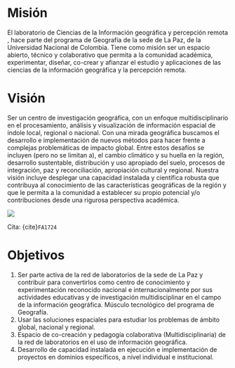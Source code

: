 # Misión

El laboratorio de Ciencias de la Información geográfica y percepción remota , hace parte del programa de Geografía de la sede de La Paz, de la Universidad Nacional de Colombia.  Tiene como misión ser un espacio abierto, técnico y colaborativo que permita a la comunidad académica, experimentar, diseñar, co-crear y afianzar el estudio y aplicaciones de las ciencias de la información geográfica y la percepción remota.

# Visión

Ser un centro de investigación geográfica, con un enfoque multidisciplinario en el procesamiento,  análisis y visualización de información espacial de índole local, regional o nacional. Con una mirada geográfica buscamos el desarrollo e implementación de nuevos métodos para hacer frente a complejas problemáticas de impacto global. Entre estos desafíos se incluyen (pero no se limitan a), el cambio climático y su huella en la región, desarrollo sustentable, distribución y uso apropiado del suelo, procesos de integración, paz y reconciliación, apropiación cultural y regional. Nuestra visión incluye desplegar una capacidad instalada y científica robusta  que contribuya al conocimiento de las características geográficas de la región y que le permita a la comunidad a establecer su propio potencial y/o contribuciones desde una rigurosa perspectiva académica.

![](https://lh4.googleusercontent.com/CL8UIyd-sz_L8Eij8yYhcJUgKg8xVtLSjzYOXFlrVBOifTsc2TPo01muufZ7PwWtgBtLfn7wPx3N5wVaBb9YSD_UaqGMy9VW4f6rUeLAfzXowM0Pcp6lGpvMvynh-wbTjJ7gEO-t5Ms)

Cita: {cite}`FA1724`

# **Objetivos**



















































1. Ser parte activa de la red de laboratorios de la sede de La Paz y contribuir para convertirlos como  centro de conocimiento y experimentación reconocido nacional  e internacionalmente por sus actividades educativas y de investigación multidisciplinar en el campo de la información geográfica. Músculo tecnológico del programa de Geografía.
1. Usar las soluciones espaciales para estudiar los problemas de ámbito global, nacional y regional.
1. Espacio de co-creación y pedagogía colaborativa (Multidisciplinaria) de la red de laboratorios en el uso de información geográfica.
1. Desarrollo de  capacidad instalada en ejecución e implementación de proyectos en dominios específicos, a nivel individual e institucional.
